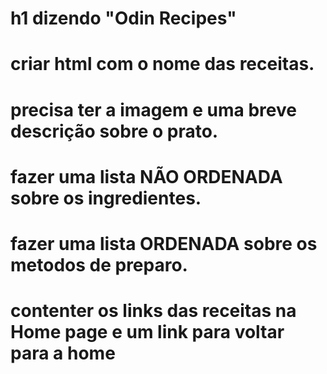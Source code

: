 # h1 dizendo "Odin Recipes"
# criar html com o nome das receitas.
# precisa ter a imagem e uma breve descrição sobre o prato.
# fazer uma lista NÃO ORDENADA sobre os ingredientes.
# fazer uma lista ORDENADA sobre os metodos de preparo.
# contenter os links das receitas na Home page e um link para voltar para a home